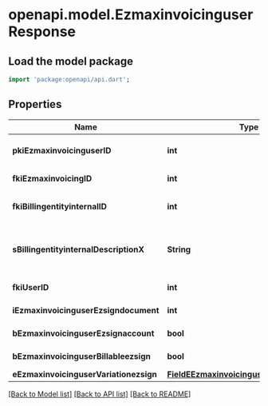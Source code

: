 # openapi.model.EzmaxinvoicinguserResponse

## Load the model package
```dart
import 'package:openapi/api.dart';
```

## Properties
Name | Type | Description | Notes
------------ | ------------- | ------------- | -------------
**pkiEzmaxinvoicinguserID** | **int** | The unique ID of the Ezmaxinvoicinguser | [optional] 
**fkiEzmaxinvoicingID** | **int** | The unique ID of the Ezmaxinvoicing | [optional] 
**fkiBillingentityinternalID** | **int** | The unique ID of the Billingentityinternal. | 
**sBillingentityinternalDescriptionX** | **String** | The description of the Billingentityinternal in the language of the requester | 
**fkiUserID** | **int** | The unique ID of the User | 
**iEzmaxinvoicinguserEzsigndocument** | **int** | The number of ezsign documents | 
**bEzmaxinvoicinguserEzsignaccount** | **bool** | Whether there is an eZsign account | 
**bEzmaxinvoicinguserBillableezsign** | **bool** | Whether it is billable for eZsign | 
**eEzmaxinvoicinguserVariationezsign** | [**FieldEEzmaxinvoicinguserVariationezsign**](FieldEEzmaxinvoicinguserVariationezsign.md) |  | 

[[Back to Model list]](../README.md#documentation-for-models) [[Back to API list]](../README.md#documentation-for-api-endpoints) [[Back to README]](../README.md)


